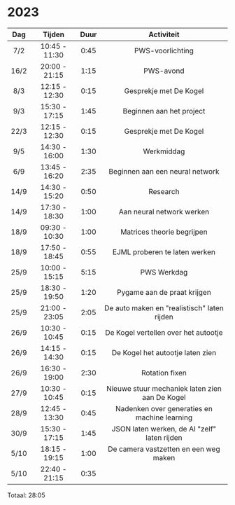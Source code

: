 # 2023

| Dag  |    Tijden     | Duur |                   Activiteit                   |
|:----:|:-------------:|:----:|:----------------------------------------------:|
| 7/2  | 10:45 - 11:30 | 0:45 |                PWS-voorlichting                |
| 16/2 | 20:00 - 21:15 | 1:15 |                   PWS-avond                    |
| 8/3  | 12:15 - 12:30 | 0:15 |             Gesprekje met De Kogel             |
| 9/3  | 15:30 - 17:15 | 1:45 |            Beginnen aan het project            |
| 22/3 | 12:15 - 12:30 | 0:15 |             Gesprekje met De Kogel             |
| 9/5  | 14:30 - 16:00 | 1:30 |                   Werkmiddag                   |
| 6/9  | 13:45 - 16:20 | 2:35 |        Beginnen aan een neural network         |
| 14/9 | 14:30 - 15:20 | 0:50 |                    Research                    |
| 14/9 | 17:30 - 18:30 | 1:00 |           Aan neural network werken            |
| 18/9 | 09:30 - 10:30 | 1:00 |           Matrices theorie begrijpen           |
| 18/9 | 17:50 - 18:45 | 0:55 |         EJML proberen te laten werken          |
| 25/9 | 10:00 - 15:15 | 5:15 |                  PWS Werkdag                   |
| 25/9 | 18:30 - 19:50 | 1:20 |          Pygame aan de praat krijgen           |
| 25/9 | 21:00 - 23:05 | 2:05 |  De auto maken en "realistisch" laten rijden   |
| 26/9 | 10:30 - 10:45 | 0:15 |      De Kogel vertellen over het autootje      |
| 26/9 | 14:15 - 14:30 | 0:15 |        De Kogel het autootje laten zien        |
| 26/9 | 16:30 - 19:00 | 2:30 |                 Rotation fixen                 |
| 27/9 | 10:30 - 10:45 | 0:15 | Nieuwe stuur mechaniek laten zien aan De Kogel |
| 28/9 | 12:45 - 13:30 | 0:45 |  Nadenken over generaties en machine learning  |
| 30/9 | 15:30 - 17:15 | 1:45 |  JSON laten werken, de AI "zelf" laten rijden  |
| 5/10 | 18:15 - 19:15 | 1:00 |     De camera vastzetten en een weg maken      |
| 5/10 | 22:40 - 21:15 | 0:35 |                                                |

Totaal: 28:05
